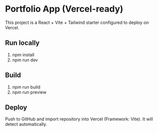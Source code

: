# Portfolio App (Vercel-ready)

This project is a React + Vite + Tailwind starter configured to deploy on Vercel.

## Run locally
1. npm install
2. npm run dev

## Build
1. npm run build
2. npm run preview

## Deploy
Push to GitHub and import repository into Vercel (Framework: Vite). It will detect automatically.
